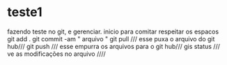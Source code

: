 # teste1
fazendo teste no git, e gerenciar.
inicio para comitar
respeitar os espacos
git add .
git commit -am " arquivo "
git pull /// esse puxa o arquivo do git hub///
git push /// esse empurra os arquivos para o git hub///
gis status /// ve as modificações no arquivo ////